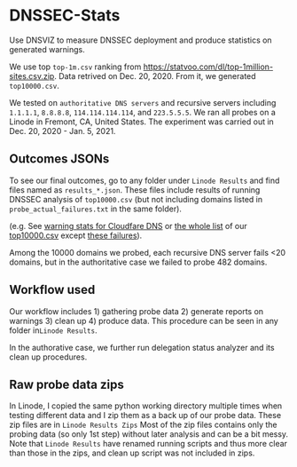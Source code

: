 # DNSSEC-Stats
Use DNSVIZ to measure DNSSEC deployment and produce statistics on generated warnings.

We use top `top-1m.csv` ranking from https://statvoo.com/dl/top-1million-sites.csv.zip. Data retrived on Dec. 20, 2020. From it, we generated `top10000.csv`.

We tested on `authoritative DNS servers` and recursive servers including `1.1.1.1`, `8.8.8.8`, `114.114.114.114`, and `223.5.5.5`. We ran all probes on a Linode in Fremont, CA, United States. The experiment was carried out  in Dec. 20, 2020 - Jan. 5, 2021.

## Outcomes JSONs

To see our final outcomes, go to any folder under `Linode Results` and find files named as `results_*.json`. These files include results of running DNSSEC analysis of `top10000.csv`  (but not including domains listed in `probe_actual_failures.txt` in the same folder). 

(e.g. See [warning stats for Cloudfare DNS](https://github.com/GithuBarry/DNSSEC-Stats/blob/main/Linode%20Results/Cloudfare1111/results_warning_stats.json) or [the whole list](https://github.com/GithuBarry/DNSSEC-Stats/blob/main/Linode%20Results/Cloudfare1111/results_warnings.json) of our [top10000.csv](https://github.com/GithuBarry/DNSSEC-Stats/blob/main/Linode%20Results/Cloudfare1111/top10000.csv) except [these failures](https://github.com/GithuBarry/DNSSEC-Stats/blob/main/Linode%20Results/Cloudfare1111/probe_actual_failures.txt)).

Among the 10000 domains we probed, each recursive DNS server fails <20 domains, but in the authoritative case we failed to probe 482 domains.

## Workflow used

Our workflow includes 1) gathering probe data 2) generate reports on warnings 3) clean up 4) produce data. This procedure can be seen in any folder in`Linode Results`. 

In the authorative case, we further run delegation status analyzer and its clean up procedures.

## Raw probe data zips

In Linode, I copied the same python working directory multiple times when testing different data and I zip them as a back up of our probe data. These zip files are in `Linode Results Zips` Most of the zip files contains only the probing data (so only 1st step) without later analysis and can be a bit messy. Note that `Linode Results` have renamed running scripts and thus more clear than those in the zips, and clean up script was not included in zips.

